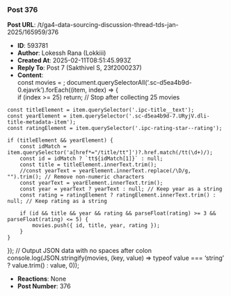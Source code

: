 ### Post 376
**Post URL**: /t/ga4-data-sourcing-discussion-thread-tds-jan-2025/165959/376
- **ID**: 593781
- **Author**: Lokessh Rana (Lokkiii)
- **Created At**: 2025-02-11T08:51:45.993Z
- **Reply To**: Post 7 (Sakthivel S, 23f2000237)
- **Content**:  
  const movies = <span class="chcklst-box fa fa-square-o fa-fw"></span>;
document.querySelectorAll(‘.sc-d5ea4b9d-0.ejavrk’).forEach((item, index) =&gt; {<br>
if (index &gt;= 25) return; // Stop after collecting 25 movies
<pre><code>const titleElement = item.querySelector('.ipc-title__text');
const yearElement = item.querySelector('.sc-d5ea4b9d-7.URyjV.dli-title-metadata-item');
const ratingElement = item.querySelector('.ipc-rating-star--rating');

if (titleElement &amp;&amp; yearElement) {
    const idMatch = item.querySelector('a[href*="/title/tt"]')?.href.match(/tt(\d+)/);
    const id = idMatch ? `tt${idMatch[1]}` : null;
    const title = titleElement.innerText.trim();
    //const yearText = yearElement.innerText.replace(/\D/g, "").trim(); // Remove non-numeric characters
    const yearText = yearElement.innerText.trim();
    const year = yearText ? yearText : null; // Keep year as a string
    const rating = ratingElement ? ratingElement.innerText.trim() : null; // Keep rating as a string

    if (id &amp;&amp; title &amp;&amp; year &amp;&amp; rating &amp;&amp; parseFloat(rating) &gt;= 3 &amp;&amp; parseFloat(rating) &lt;= 5) {
        movies.push({ id, title, year, rating });
    }
}
</code></pre>
});
// Output JSON data with no spaces after colon<br>
console.log(JSON.stringify(movies, (key, value) =&gt; typeof value === ‘string’ ? value.trim() : value, 0));
- **Reactions**: None
- **Post Number**: 376

